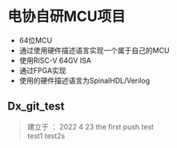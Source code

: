 # 电协自研MCU项目
- 64位MCU
- 通过使用硬件描述语言实现一个属于自己的MCU    
- 使用RISC-V 64GV ISA     
- 通过FPGA实现   
- 使用的硬件描述语言为SpinalHDL/Verilog  



## Dx_git_test
> 建立于 ： 2022 4 23 
> the first push test     
> test1
> test2s